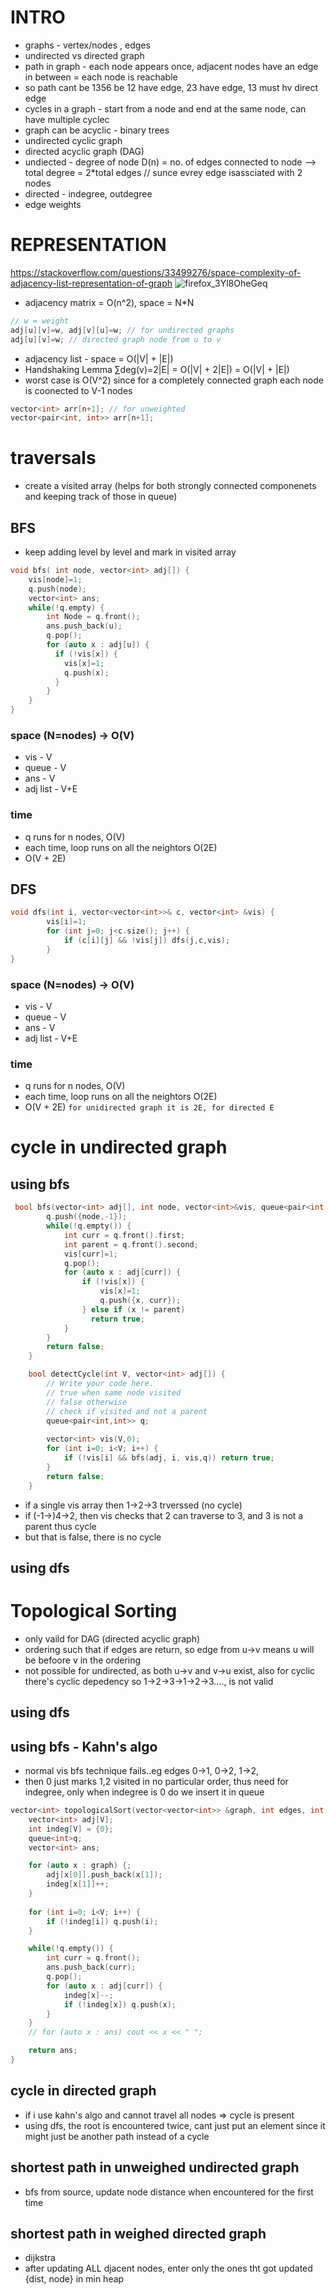 # INTRO

- graphs - vertex/nodes , edges
- undirected vs directed graph
- path in graph - each node appears once, adjacent nodes have an edge in between = each node is reachable
- so path cant be 1356 be 12 have edge, 23 have edge, 13 must hv direct edge
- cycles in a graph - start from a node and end at the same node, can have multiple cyclec
- graph can be acyclic - binary trees
- undirected cyclic graph
- directed acyclic graph (DAG)
- undiected - degree of node D(n) = no. of edges connected to node --> total degree = 2*total edges // sunce evrey edge isassciated with 2 nodes
- directed - indegree, outdegree
- edge weights

# REPRESENTATION
https://stackoverflow.com/questions/33499276/space-complexity-of-adjacency-list-representation-of-graph
![firefox_3Yl8OheGeq](https://github.com/pypimo/DSA/assets/60395555/8bf53b56-bc8e-4487-ae9e-5486f0b97ab0)

- adjacency matrix = O(n^2), space = N*N
```cpp
// w = weight
adj[u][v]=w, adj[v][u]=w; // for undirected graphs
adj[u][v]=w; // directed graph node from u to v
```
- adjacency list - space = O(|V| + |E|)
- Handshaking Lemma ∑deg(v)=2|E| = O(|V| + 2|E|) = O(|V| + |E|)
- worst case is O(V^2) since for a completely connected graph each node is coonected to V-1 nodes
```cpp
vector<int> arr[n+1]; // for unweighted
vector<pair<int, int>> arr[n+1];
```
# traversals
- create a visited array (helps for both strongly connected componenets and keeping track of those in queue)
## BFS 
- keep adding level by level and mark in visited array
```cpp
void bfs( int node, vector<int> adj[]) {
    vis[node]=1;
    q.push(node);
    vector<int> ans;
    while(!q.empty) {
        int Node = q.front();
        ans.push_back(u);
        q.pop();
        for (auto x : adj[u]) {
          if (!vis[x]) {
            vis[x]=1;
            q.push(x);
          }
        }
    }
}
```
### space (N=nodes) -> O(V)
- vis - V
- queue - V
- ans - V
- adj list - V+E
### time 
- q runs for n nodes, O(V)
- each time, loop runs on all the neightors O(2E)
- O(V + 2E)
## DFS
```cpp
void dfs(int i, vector<vector<int>>& c, vector<int> &vis) {
        vis[i]=1;
        for (int j=0; j<c.size(); j++) {
            if (c[i][j] && !vis[j]) dfs(j,c,vis);
        }
}
```
### space (N=nodes) -> O(V)
- vis - V
- queue - V
- ans - V
- adj list - V+E
### time 
- q runs for n nodes, O(V)
- each time, loop runs on all the neightors O(2E)
- O(V + 2E)
`for unidirected graph it is 2E, for directed E`

# cycle in undirected graph
## using bfs
```cpp
 bool bfs(vector<int> adj[], int node, vector<int>&vis, queue<pair<int,int>>& q) {
        q.push({node,-1});
        while(!q.empty()) {
            int curr = q.front().first;
            int parent = q.front().second;
            vis[curr]=1;
            q.pop();
            for (auto x : adj[curr]) {
                if (!vis[x]) {
                    vis[x]=1;
                    q.push({x, curr});
                } else if (x != parent)
                  return true;
            }
        }
        return false;
    }

    bool detectCycle(int V, vector<int> adj[]) {
        // Write your code here.
        // true when same node visited
        // false otherwise
        // check if visited and not a parent
        queue<pair<int,int>> q;
        
        vector<int> vis(V,0);
        for (int i=0; i<V; i++) {
            if (!vis[i] && bfs(adj, i, vis,q)) return true;
        }
        return false;
    }
```
- if a single vis array then 1->2->3 trverssed (no cycle)
- if (-1->)4->2, then vis checks that 2 can traverse to 3, and 3 is not a parent thus cycle
- but that is false, there is no cycle

## using dfs
# Topological Sorting
- only vaild for DAG (directed acyclic graph)
- ordering such that if edges are return, so edge from u->v means u will be befoore v in the ordering
- not possible for undirected, as both u->v and v->u exist, also for cyclic there's cyclic depedency so 1->2->3->1->2->3...., is not valid

## using dfs
## using bfs - Kahn's algo
- normal vis bfs technique fails..eg edges 0->1, 0->2, 1->2,
- then 0 just marks 1,2 visited in no particular order, thus need for indegree, only when indegree is 0 do we insert it in queue
```cpp
vector<int> topologicalSort(vector<vector<int>> &graph, int edges, int V) {
    vector<int> adj[V];
    int indeg[V] = {0};
    queue<int>q;
    vector<int> ans;

    for (auto x : graph) {;
        adj[x[0]].push_back(x[1]);
        indeg[x[1]]++;
    }
    
    for (int i=0; i<V; i++) {
        if (!indeg[i]) q.push(i);
    }

    while(!q.empty()) {
        int curr = q.front();
        ans.push_back(curr);
        q.pop();
        for (auto x : adj[curr]) {
            indeg[x]--;
            if (!indeg[x]) q.push(x);
        }  
    }
    // for (auto x : ans) cout << x << " ";

    return ans;
}
``` 
## cycle in directed graph
- if i use kahn's algo and cannot travel all nodes => cycle is present
- using dfs, the root is encountered twice, cant just put an element since it might just be another path instead of a cycle

## shortest path in unweighed undirected graph
- bfs from source, update node distance when encountered for the first time
## shortest path in weighed directed graph
- dijkstra
- after updating ALL djacent nodes, enter only the ones tht got updated {dist, node} in min heap
